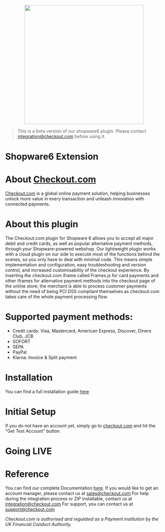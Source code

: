 <p align="center"><img src="https://www.checkout.com/static/img/logos/cko/logos/checkout.svg" width="380"></p>

> This is a beta version of our shopware6 plugin. Please contact integration@checkout.com before using it.

# Shopware6 Extension

# About [Checkout.com](https://www.checkout.com "Checkout.com")

[Checkout.com](https://www.checkout.com "Checkout.com") is a global online payment solution, helping businesses unlock more value in every transaction and unleash innovation with connected payments.

# About this plugin

The Checkout.com plugin for Shopware 6 allows you to accept all major debit and credit cards, as well as popular alternative payment methods, through your Shopware-powered webshop.
Our lightweight plugin works with a cloud plugin on our side to execute most of the functions behind the scenes, so you only have to deal with minimal code. This means simple implementation and configuration, easy troubleshooting and version control, and increased customisability of the checkout experience.
By inserting the checkout.com iframe called Frames.js for card payments and other iframes for alternative payment methods into the checkout page of the online store; the merchant is able to process customer payments without the need of being PCI DSS compliant themselves as checkout.com takes care of the whole payment processing flow.

# Supported payment methods:

- Credit cards: Visa, Mastercard, American Express, Discover, Diners Club, JCB
- SOFORT
- SEPA
- PayPal
- Klarna: Invoice & Split payment

# Installation

You can find a full installation guide [here](https://github.com/checkout/checkout-shopware6-plugin/wiki/Installation)

# Initial Setup

If you do not have an account yet, simply go to [checkout.com](https://checkout.com/) and hit the "Get Test Account" button.

# Going LIVE

# Reference

You can find our complete Documentation [here](http://docs.checkout.com/).
If you would like to get an account manager, please contact us at sales@checkout.com
For help during the integration process or ZIP installable, contact us at integration@checkout.com
For support, you can contact us at support@checkout.com

_Checkout.com is authorised and regulated as a Payment institution by the UK Financial Conduct Authority._
